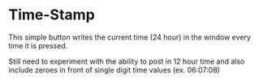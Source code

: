 # Time-Stamp
This simple button writes the current time (24 hour) in the window every time it is pressed.

Still need to experiment with the ability to post in 12 hour time and also include zeroes in front of single digit time values (ex. 06:07:08)
